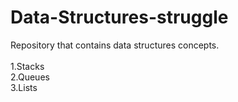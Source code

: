 # Data-Structures-struggle
Repository that contains data structures concepts.<br><br>
1.Stacks<br>
2.Queues<br>
3.Lists<br>
